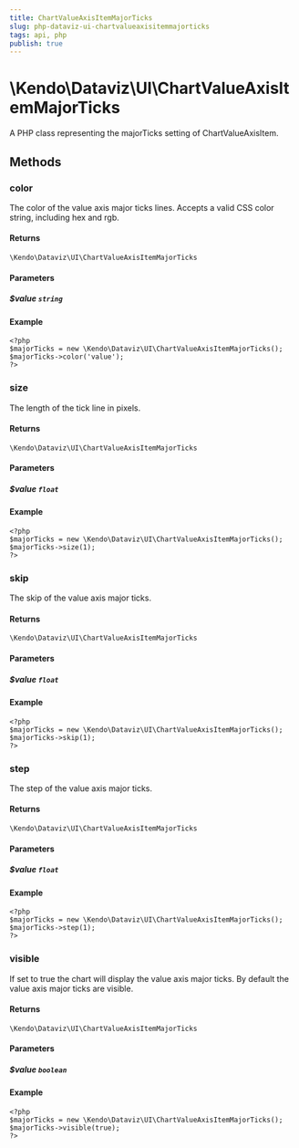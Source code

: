 ```yaml
---
title: ChartValueAxisItemMajorTicks
slug: php-dataviz-ui-chartvalueaxisitemmajorticks
tags: api, php
publish: true
---
```


# \Kendo\Dataviz\UI\ChartValueAxisItemMajorTicks

A PHP class representing the majorTicks setting of ChartValueAxisItem.


## Methods

### color
The color of the value axis major ticks lines. Accepts a valid CSS color string, including hex and rgb.

#### Returns
`\Kendo\Dataviz\UI\ChartValueAxisItemMajorTicks`

#### Parameters

##### $value `string`



#### Example 
    <?php
    $majorTicks = new \Kendo\Dataviz\UI\ChartValueAxisItemMajorTicks();
    $majorTicks->color('value');
    ?>

### size
The length of the tick line in pixels.

#### Returns
`\Kendo\Dataviz\UI\ChartValueAxisItemMajorTicks`

#### Parameters

##### $value `float`



#### Example 
    <?php
    $majorTicks = new \Kendo\Dataviz\UI\ChartValueAxisItemMajorTicks();
    $majorTicks->size(1);
    ?>

### skip
The skip of the value axis major ticks.

#### Returns
`\Kendo\Dataviz\UI\ChartValueAxisItemMajorTicks`

#### Parameters

##### $value `float`



#### Example 
    <?php
    $majorTicks = new \Kendo\Dataviz\UI\ChartValueAxisItemMajorTicks();
    $majorTicks->skip(1);
    ?>

### step
The step of the value axis major ticks.

#### Returns
`\Kendo\Dataviz\UI\ChartValueAxisItemMajorTicks`

#### Parameters

##### $value `float`



#### Example 
    <?php
    $majorTicks = new \Kendo\Dataviz\UI\ChartValueAxisItemMajorTicks();
    $majorTicks->step(1);
    ?>

### visible
If set to true the chart will display the value axis major ticks. By default the value axis major ticks are visible.

#### Returns
`\Kendo\Dataviz\UI\ChartValueAxisItemMajorTicks`

#### Parameters

##### $value `boolean`



#### Example 
    <?php
    $majorTicks = new \Kendo\Dataviz\UI\ChartValueAxisItemMajorTicks();
    $majorTicks->visible(true);
    ?>


